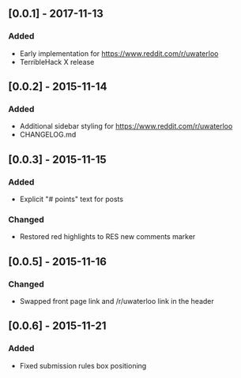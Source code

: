 ## [0.0.1] - 2017-11-13
### Added
- Early implementation for https://www.reddit.com/r/uwaterloo
- TerribleHack X release

## [0.0.2] - 2015-11-14
### Added
- Additional sidebar styling for https://www.reddit.com/r/uwaterloo
- CHANGELOG.md

## [0.0.3] - 2015-11-15
### Added
- Explicit "# points" text for posts
### Changed
- Restored red highlights to RES new comments marker

## [0.0.5] - 2015-11-16
### Changed
- Swapped front page link and /r/uwaterloo link in the header

## [0.0.6] - 2015-11-21
### Added
- Fixed submission rules box positioning
